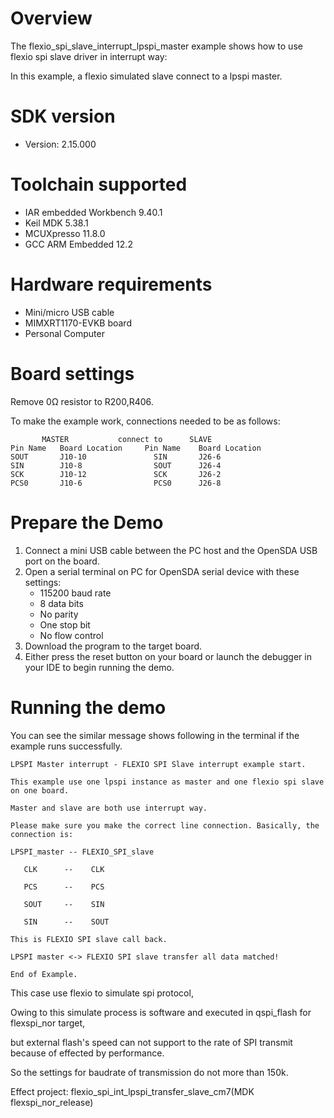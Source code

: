 Overview
========
The flexio_spi_slave_interrupt_lpspi_master example shows how to use flexio spi slave driver in interrupt way:

In this example, a flexio simulated slave connect to a lpspi master.



SDK version
===========
- Version: 2.15.000

Toolchain supported
===================
- IAR embedded Workbench  9.40.1
- Keil MDK  5.38.1
- MCUXpresso  11.8.0
- GCC ARM Embedded  12.2

Hardware requirements
=====================
- Mini/micro USB cable
- MIMXRT1170-EVKB board
- Personal Computer

Board settings
==============
Remove 0Ω resistor to R200,R406.

To make the example work, connections needed to be as follows:
~~~~~~~~~~~~~~~~~~~~~~~~~~~~~~~~~~~~~~~~~~~~~~~~~~~~~~
       MASTER           connect to      SLAVE
Pin Name   Board Location     Pin Name    Board Location
SOUT       J10-10               SIN       J26-6
SIN        J10-8                SOUT      J26-4
SCK        J10-12               SCK       J26-2
PCS0       J10-6                PCS0      J26-8
~~~~~~~~~~~~~~~~~~~~~~~~~~~~~~~~~~~~~~~~~~~~~~~~~~~~~~

Prepare the Demo
================
1. Connect a mini USB cable between the PC host and the OpenSDA USB port on the board.
2. Open a serial terminal on PC for OpenSDA serial device with these settings:
    - 115200 baud rate
    - 8 data bits
    - No parity
    - One stop bit
    - No flow control
3. Download the program to the target board.
4. Either press the reset button on your board or launch the debugger in your IDE to begin running
   the demo.

Running the demo
================
You can see the similar message shows following in the terminal if the example runs successfully.

~~~~~~~~~~~~~~~~~~~~~~~~~~~~
LPSPI Master interrupt - FLEXIO SPI Slave interrupt example start.

This example use one lpspi instance as master and one flexio spi slave on one board.

Master and slave are both use interrupt way.

Please make sure you make the correct line connection. Basically, the connection is:

LPSPI_master -- FLEXIO_SPI_slave

   CLK      --    CLK

   PCS      --    PCS

   SOUT     --    SIN

   SIN      --    SOUT

This is FLEXIO SPI slave call back.

LPSPI master <-> FLEXIO SPI slave transfer all data matched!

End of Example.
~~~~~~~~~~~~~~~~~~~~~~~~~~~~

This case use flexio to simulate spi protocol, 

Owing to this simulate process is software and executed in qspi_flash for flexspi_nor target, 

but external flash's speed can not support to the rate of SPI transmit because of effected by performance. 

So the settings for baudrate of transmission do not more than 150k.

Effect project: flexio_spi_int_lpspi_transfer_slave_cm7(MDK flexspi_nor_release)
